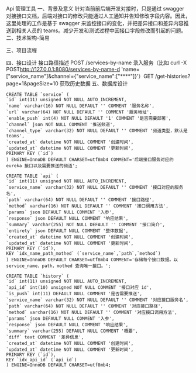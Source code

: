 Api 管理工具
一、背景及意义
针对当前前后端开发对接时，只是通过 swagger 对接接口文档，后端对接口的修改只能通过人工通知并告知修改字段内容。因此，这里处理的工作是基于 swagger 来监控接口的变化，并把差异接口和差异内容推送到相关人员的 teams。减少开发和测试过程中因接口字段修改而引起的问题。
二、技术架构-简易

三、项目流程

四、接口设计
接口路径描述 POST /services-by-name 录入服务（比如 curl -X POST<http://127.0.0.1:8080/services-by-name-d> 'name=["service_name"]&channel={"service_name":["****"]}'）GET /get-histories?page=1&pageSize=10 获取历史数据
五、数据库设计

```
CREATE TABLE `service` (
`id` int(11) unsigned NOT NULL AUTO_INCREMENT,
`name` varchar(16) NOT NULL DEFAULT '' COMMENT '服务名称',
`url` varchar(64) NOT NULL DEFAULT '' COMMENT '服务地址',
`enable_push` int(4) NOT NULL DEFAULT '1' COMMENT '是否需要部署',
`channel` json NOT NULL COMMENT '推送频道',
`channel_type` varchar(32) NOT NULL DEFAULT '' COMMENT '频道类型，默认是 teams',
`created_at` datetime NOT NULL COMMENT '创建时间',
`updated_at` datetime NOT NULL COMMENT '更新时间',
PRIMARY KEY (`id`)
) ENGINE=InnoDB DEFAULT CHARSET=utf8mb4 COMMENT='后端接口服务对应的 eureka 接口以及需要推送的频道';
```

```
CREATE TABLE `api` (
`id` int(11) unsigned NOT NULL AUTO_INCREMENT,
`service_name` varchar(32) NOT NULL DEFAULT '' COMMENT '接口对应的服务名',
`path` varchar(64) NOT NULL DEFAULT '' COMMENT '接口路径',
`method` varchar(16) NOT NULL DEFAULT '' COMMENT '接口调用方法',
`params` json DEFAULT NULL COMMENT '入参',
`response` json DEFAULT NULL COMMENT '响应结果',
`summary` varchar(255) NOT NULL DEFAULT '' COMMENT '接口简介',
`entirety` json DEFAULT NULL COMMENT '整体数据',
`created_at` datetime NOT NULL COMMENT '创建时间',
`updated_at` datetime NOT NULL COMMENT '更新时间',
PRIMARY KEY (`id`),
KEY `idx_name_path_mothed` (`service_name`,`path`,`method`)
) ENGINE=InnoDB DEFAULT CHARSET=utf8mb4 COMMENT='存储每个接口数据。以 service_name，path，mothed 查询唯一接口。';
```

```
CREATE TABLE `history` (
`id` int(11) unsigned NOT NULL AUTO_INCREMENT,
`api_id` int(10) unsigned NOT NULL COMMENT '接口对应 id',
`is_push` int(11) DEFAULT NULL COMMENT '是否需要推送',
`service_name` varchar(32) NOT NULL DEFAULT '' COMMENT '对应接口服务名',
`path` varchar(64) NOT NULL DEFAULT '' COMMENT '对应接口路径',
`method` varchar(16) NOT NULL DEFAULT '' COMMENT '对应接口调用方法',
`params` json DEFAULT NULL COMMENT '入参',
`response` json DEFAULT NULL COMMENT '响应结果',
`summary` varchar(255) DEFAULT NULL COMMENT '概要',
`diff` text COMMENT '差异信息',
`created_at` datetime NOT NULL COMMENT '创建时间',
`updated_at` datetime NOT NULL COMMENT '更新时间',
PRIMARY KEY (`id`),
KEY `idx_api_id` (`api_id`)
) ENGINE=InnoDB DEFAULT CHARSET=utf8mb4;
```
